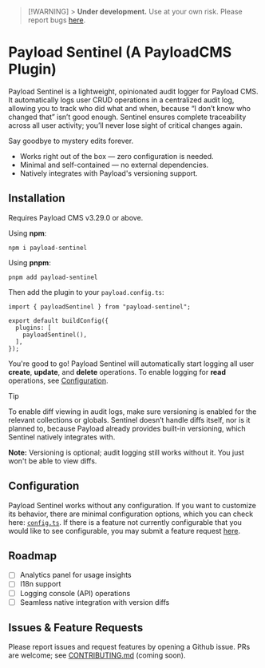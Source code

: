 > [!WARNING] > **Under development.** Use at your own risk. Please report bugs [here](https://github.com/atlasgong/payload-sentinel/issues).

# Payload Sentinel (A PayloadCMS Plugin)

Payload Sentinel is a lightweight, opinionated audit logger for Payload CMS. It automatically logs user CRUD operations in a centralized audit log, allowing you to track who did what and when, because “I don’t know who changed that” isn’t good enough. Sentinel ensures complete traceability across all user activity; you’ll never lose sight of critical changes again.

Say goodbye to mystery edits forever.

- Works right out of the box — zero configuration is needed.
- Minimal and self-contained — no external dependencies.
- Natively integrates with Payload's versioning support.

## Installation

Requires Payload CMS v3.29.0 or above.

Using **npm**:

```
npm i payload-sentinel
```

Using **pnpm**:

```
pnpm add payload-sentinel
```

Then add the plugin to your `payload.config.ts`:

```
import { payloadSentinel } from "payload-sentinel";

export default buildConfig({
  plugins: [
    payloadSentinel(),
  ],
});
```

You're good to go! Payload Sentinel will automatically start logging all user **create**, **update**, and **delete** operations. To enable logging for **read** operations, see [Configuration](#configuration).

> [!TIP]
> To enable diff viewing in audit logs, make sure versioning is enabled for the relevant collections or globals. Sentinel doesn’t handle diffs itself, nor is it planned to, because Payload already provides built-in versioning, which Sentinel natively integrates with.
>
> **Note:** Versioning is optional; audit logging still works without it. You just won't be able to view diffs.

## Configuration

Payload Sentinel works without any configuration. If you want to customize its behavior, there are minimal configuration options, which you can check here: [`config.ts`](./src/config.ts). If there is a feature not currently configurable that you would like to see configurable, you may submit a feature request [here](https://github.com/atlasgong/payload-sentinel/issues).

## Roadmap

- [ ] Analytics panel for usage insights
- [ ] I18n support
- [ ] Logging console (API) operations
- [ ] Seamless native integration with version diffs

## Issues & Feature Requests

Please report issues and request features by opening a Github issue. PRs are welcome; see [CONTRIBUTING.md](./CONTRIBUTING.md) (coming soon).
